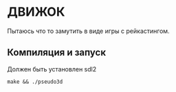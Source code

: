 # ДВИЖОК
Пытаюсь что то замутить в виде игры с рейкастингом.
## Компиляция и запуск
Должен быть установлен sdl2

```make && ./pseudo3d```
